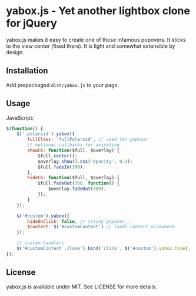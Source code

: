 # yabox.js - Yet another lightbox clone for jQuery

yabox.js makes it easy to create one of those infamous popovers. It sticks to the view center (fixed there). It is light and somewhat extensible by design.

## Installation

Add prepackaged `dist/yabox.js` to your page.

## Usage

JavaScript:

```js
$(function() {
    $('.polaroid').yabox({
        fullClass: 'fullPolaroid', // used for popover
        // optional callbacks for animating
        showCb: function($full, $overlay) {
            $full.center();
            $overlay.show().css('opacity', 0.3);
            $full.fadeIn(300);
        },
        hideCb: function($full, $overlay) {
            $full.fadeOut(300, function() {
                $overlay.fadeOut(300);
            });
        }
    });

    $('#custom').yabox({
        hideOnClick: false, // sticky popover...
        $content: $('#customContent') // loads content elsewhere
    });

    // custom handlers
    $('#customContent .close').bind('click', $('#custom').yabox.hide);
});
```

## License

yabox.js is available under MIT. See LICENSE for more details.
